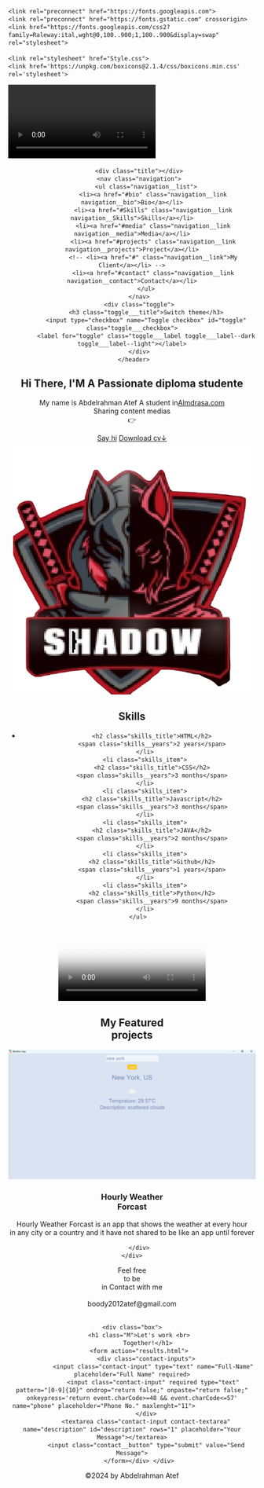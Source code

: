 <!DOCTYPE html>
<html lang="en">
<head>
    <meta charset="UTF-8">
    <meta name="viewport" content="width=device-width, initial-scale=1.0">
    <title>Abdelrahman Atef</title>

    <link rel="preconnect" href="https://fonts.googleapis.com">
    <link rel="preconnect" href="https://fonts.gstatic.com" crossorigin>
    <link href="https://fonts.googleapis.com/css2?family=Raleway:ital,wght@0,100..900;1,100..900&display=swap" rel="stylesheet">

    <link rel="stylesheet" href="Style.css">
    <link href='https://unpkg.com/boxicons@2.1.4/css/boxicons.min.css' rel='stylesheet'>
</head>
<body>
    <div class="container">
     <video class="video-loop" controls>
        <source src="./345.mp4" type="video/mp4">
   </video> 
        <header class="header">

       
        <div class="title"></div>
        <nav class="navigation">
            <ul class="navigation__list">
                <li><a href="#bio" class="navigation__link navigation__bio">Bio</a></li>
                <li><a href="#Skills" class="navigation__link navigation__Skills">Skills</a></li>
                <li><a href="#media" class="navigation__link navigation__media">Media</a></li>
                <li><a href="#projects" class="navigation__link navigation__projects">Project</a></li>
                <!-- <li><a href="#" class="navigation__link">My Client</a></li> -->
                <li><a href="#contact" class="navigation__link navigation__contact">Contact</a></li>
            </ul>
        </nav>
        <div class="toggle">
            <h3 class="toggle___title">Switch theme</h3>
            <input type="checkbox" name="Toggle checkbox" id="toggle" class="toggle___checkbox">
            <label for="toggle" class="toggle___label toggle___label--dark toggle___label--light"></label>
        </div>
     </header>
     
<section id="bio" class="bio section">
    <div class="bio__data">
    <h1 class="bio_heading">Hi There, I'M A Passionate diploma studente</h1> <p class="bio_objective">
    My name is <span class="bio_name">Abdelrahman Atef </span>A student in<a href="https://www.almdrasa.com/" class="bio_almdrasa">Almdrasa.com</a>  <br>Sharing content medias <br>👉
   <a href="https://www.facebook.com/abdelrahman.atef.9026/" target="_blank" class="facebook-btn">
        <i class='bx bxl-facebook'></i>
    </a>
    <a href="https://www.linkedin.com/in/abdelrahman-atef-boraei-71bb30314/" target="_blank" class="linkedin-btn">
        <i class='bx bxl-linkedin'></i>
    </a>
    <a href="https://github.com/doubleA125" target="_blank" class="github-btn">
    <i class='bx bxl-github' ></i></a>
    <i class='bx bxl-youtube'></i>
</p>
    <a href="#contact" class="bio__links say-hi-links">Say hi</a>
    <a href="./Abdelrahman Atef.docx.pdf" class="bio__links find-out-links">Download cv<span class="Arrow">↓</span></a>
    </div>
    <div class="bio__pic-content">
        <img class="pic" src="2.png" alt="image of Abdelrahman Atef logo">
    </div>
    </section> 
    <section id="Skills" class="Skills section section--with-bg">
            <h2 class="h2-heading">Skills</h2>
    <ul class="skills_list">
        <li class="skills_item">
           
            <h2 class="skills_title">HTML</h2>
            <span class="skills__years">2 years</span>
        </li>
        <li class="skills_item">
            <h2 class="skills_title">CSS</h2>
            <span class="skills__years">3 months</span>
        </li>
        <li class="skills_item">
            <h2 class="skills_title">Javascript</h2>
            <span class="skills__years">3 months</span>
        </li>
        <li class="skills_item">
            <h2 class="skills_title">JAVA</h2>
            <span class="skills__years">2 months</span>
        </li>
        <li class="skills_item">
            <h2 class="skills_title">Github</h2>
            <span class="skills__years">1 years</span>
        </li>
        <li class="skills_item">
            <h2 class="skills_title">Python</h2>
            <span class="skills__years">9 months</span>
        </li>
    </ul>
</section>

<section id="media" class="media section">
    <video class="media__video" poster="1234.png" controls>
    <source src="./1.mp4" type="video/mp4"></source>
</video>
</section>
 <section id="projects" class="projects section">
    <h2 class="h2-heading">My Featured <br>projects</h2>
    <div class="projects__main">
        <img class="p-img" src="3.png" alt="Hourly Weather Forcast">
        <div class="project-data">
            <h3 class="h3-heading">Hourly Weather <br>Forcast</h3>
            <p class="projects-description">
                Hourly Weather Forcast is an app that shows the weather at every hour <br>
                in any city or a country and it have not shared to be like an app until forever
            </p>
            
        </div>
    </div>
 </section>
 <p id="contact">
    <div class="Contact-container">
        <div class="box">
    <span class="m">Feel free <br> to be<br> in Contact with me</span><br> <br>
    <span class="gmail">boody2012atef@gmail.com</span><br> <br>
    <a href="https://web.telegram.org/a/#-1002004956843" target="_blank" class="btn telegram-btn">
    <i class='bx bxl-telegram'></i>
    </a>
    <a href="https://www.facebook.com/abdelrahman.atef.9026/" target="_blank" class="btn facebook-btn">
    <i class='bx bxl-facebook'></i>
    </a>
    <a href="https://www.linkedin.com/in/abdelrahman-atef-boraei-71bb30314/" target="_blank" class="btn linkedin-btn">
    <i class='bx bxl-linkedin'></i>
    </a>
    <a href="https://github.com/doubleA125" target="_blank" class="btn github-btn">
    <i class='bx bxl-github' ></i></a> </p></div>
    
 

    <div class="box">
        <h1 class="M">Let's work <br>
             Together!</h1>
        <form action="results.html">
            <div class="contact-inputs">
                <input class="contact-input" type="text" name="Full-Name" placeholder="Full Name" required>
                <input class="contact-input" required type="text" pattern="[0-9]{10}" ondrop="return false;" onpaste="return false;" onkeypress='return event.charCode>=48 && event.charCode<=57' name="phone" placeholder="Phone No." maxlenght="11">                
            </div>
            <textarea class="contact-input contact-textarea" name="description" id="description" rows="1" placeholder="Your Message"></textarea>
            <input class="contact__button" type="submit" value="Send Message">
        </form></div> </div>
 
</div> 
<footer class="copyright">&copy;2024 by Abdelrahman Atef</footer>
    </div>
    <footer></footer>
</body>
</html>
